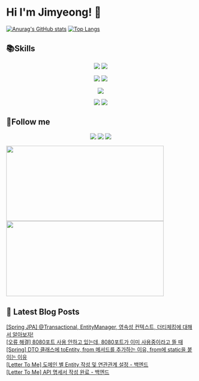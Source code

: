 # Hi I'm Jimyeong! 👋 

[![Anurag's GitHub stats](https://github-readme-stats.vercel.app/api?username=wlaud2000)](https://github.com/anuraghazra/github-readme-stats)
[![Top Langs](https://github-readme-stats.vercel.app/api/top-langs/?username=wlaud2000&layout=compact&hide=r,jupyter%20notebook,c%23&exclude_repo=roharui.github.io)](https://github.com/anuraghazra/github-readme-stats)



## 📚Skills
<!-- https://shields.io/ -->
<!-- <img src="https://img.shields.io/badge/쓰고자하는_텍스트-컬러코드?style=flat-square&logo=simpleicons에서_아이콘이름&logoColor=white"/></a> -->

<p align="center">
    <img src="https://img.shields.io/badge/Java-F09820?style=flat-square&logo=coffeescript&logoColor=white"/>
    <img src="https://img.shields.io/badge/C-00599C?style=flat-square&logo=c&logoColor=white"/></a>
</p>
<p align="center">
    <img src="https://img.shields.io/badge/Spring boot-6DB33F?style=flat-square&logo=springboot&logoColor=white"/></a>
    <img src="https://img.shields.io/badge/Spring-6DB33F?style=flat-square&logo=spring&logoColor=white"/></a> 
</p>
<p align="center">
    <img src="https://img.shields.io/badge/MySQL-4479A1?style=flat-square&logo=mysql&logoColor=white"/></a>
</p>
<p align="center">
    <img src="https://img.shields.io/badge/git-F05032?style=flat-square&logo=git&logoColor=white"/></a>
    <img src="https://img.shields.io/badge/github-181717?style=flat-square&logo=github&logoColor=white"/>
</p>


## 🌈Follow me
<p align="center">
<a href="mailto:kimjim1234550@gmail.com"><img src="https://img.shields.io/badge/Gmail-EA4335?style=flat-square&logo=gmail&logoColor=white"/></a>
<a href="https://www.instagram.com/kjm021221/"><img src="https://img.shields.io/badge/Instagram-E4405F?style=flat-square&logo=instagram&logoColor=white"/></a>
<a href="https://learning-study.tistory.com/"><img src="https://img.shields.io/badge/tistory-000000?style=flat-square&logo=tistory&logoColor=white"/></a>
</p>
<a href="https://github.com/devxb/gitanimals">
  <img
    src="https://render.gitanimals.org/lines/wlaud2000"
    width="420"
    height="200"
  />
</a>

<a href="https://github.com/devxb/gitanimals">
  <img
    src="https://render.gitanimals.org/lines/wlaud2000?pet-id=606297082990016798"
    width="420"
    height="200"
  />
</a>

## 📕 Latest Blog Posts

<a href=https://learning-study.tistory.com/entry/Spring-JPA-Transactional-EntityManager-%EC%98%81%EC%86%8D%EC%84%B1-%EC%BB%A8%ED%85%8D%EC%8A%A4%ED%8A%B8-%EB%8D%94%ED%8B%B0%EC%B2%B4%ED%82%B9%EC%97%90-%EB%8C%80%ED%95%B4%EC%84%9C-%EC%95%8C%EC%95%84%EB%B3%B4%EC%9E%90>[Spring JPA] @Transactional, EntityManager, 영속성 컨텍스트, 더티체킹에 대해서 알아보자!</a></br><a href=https://learning-study.tistory.com/entry/%EC%98%A4%EB%A5%98-%ED%95%B4%EA%B2%B0-8080%ED%8F%AC%ED%8A%B8-%EC%82%AC%EC%9A%A9-%EC%95%88%ED%95%98%EA%B3%A0-%EC%9E%88%EB%8A%94%EB%8D%B0-8080%ED%8F%AC%ED%8A%B8%EA%B0%80-%EC%9D%B4%EB%AF%B8-%EC%82%AC%EC%9A%A9%EC%A4%91%EC%9D%B4%EB%9D%BC%EA%B3%A0-%EB%9C%B0-%EB%95%8C>[오류 해결] 8080포트 사용 안하고 있는데, 8080포트가 이미 사용중이라고 뜰 때</a></br><a href=https://learning-study.tistory.com/entry/DTO-%ED%81%B4%EB%9E%98%EC%8A%A4%EC%97%90-toEntity-from-%EB%A9%94%EC%84%9C%EB%93%9C%EB%A5%BC-%EC%B6%94%EA%B0%80%ED%95%98%EB%8A%94-%EC%9D%B4%EC%9C%A0-from%EC%97%90-static%EC%9D%84-%EB%B6%99%EC%9D%B4%EB%8A%94-%EC%9D%B4%EC%9C%A0>[Spring] DTO 클래스에 toEntity, from 메서드를 추가하는 이유, from에 static을 붙이는 이유</a></br><a href=https://learning-study.tistory.com/entry/Letter-To-Me-%EB%8F%84%EB%A9%94%EC%9D%B8-%EB%B3%84-Entity-%EC%9E%91%EC%84%B1-%EB%B0%8F-%EC%97%B0%EA%B4%80%EA%B4%80%EA%B3%84-%EC%84%A4%EC%A0%95-%EB%B0%B1%EC%97%94%EB%93%9C>[Letter To Me] 도메인 별 Entity 작성 및 연관관계 설정 - 백엔드</a></br><a href=https://learning-study.tistory.com/entry/Letter-To-Me-API-%EB%AA%85%EC%84%B8%EC%84%9C-%EC%9E%91%EC%84%B1-%EC%99%84%EB%A3%8C-%EB%B0%B1%EC%97%94%EB%93%9C>[Letter To Me] API 명세서 작성 완료 - 백엔드</a></br>
